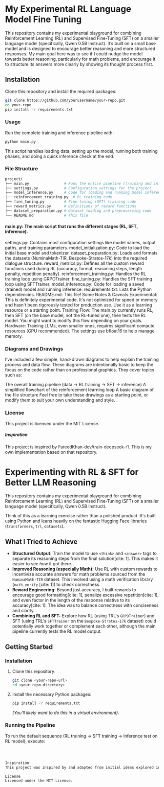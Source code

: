 # My Experimental RL Language Model Fine Tuning

This repository contains my experimental playground for combining Reinforcement Learning (RL) and Supervised Fine-Tuning (SFT) on a smaller language model (specifically, Qwen 0.5B Instruct). It’s built on a small base model and is designed to encourage better reasoning and more structured responses. My main goal here was to see if I could nudge the model towards better reasoning, particularly for math problems, and encourage it to structure its answers more clearly by showing its thought process first. 

## Installation
Clone this repository and install the required packages:
```bash
git clone https://github.com/yourusername/your-repo.git
cd your-repo
pip install -r requirements.txt
```
### Usage
Run the complete training and inference pipeline with:
```bash 
python main.py
```
This script handles loading data, setting up the model, running both training phases, and doing a quick inference check at the end.

### File Structure
```bash
project/
├── main.py                # Runs the entire pipeline (training and inference)
├── settings.py            # Configuration settings for the project
├── model_inference.py     # Code for loading and running model inference
├── reinforcement_training.py  # RL training code
├── fine_tuning.py         # Fine-tuning (SFT) training code
├── reward_metrics.py      # Definitions of reward functions
├── dataset_preparation.py # Dataset loading and preprocessing code
└── README.md              # This file
```

#### main.py: The main script that runs the different stages (RL, SFT, inference).
settings.py: Contains most configuration settings like model names, output paths, and training parameters.
model_initialization.py: Code to load the initial base model and tokenizer.
dataset_preparation.py: Loads and formats the datasets (NuminaMath-TIR, Bespoke-Stratos-17k) into the required dialogue structure.
reward_metrics.py: Defines all the custom reward functions used during RL (accuracy, format, reasoning steps, length penalty, repetition penalty).
reinforcement_training.py: Handles the RL training loop using GRPOTrainer.
fine_tuning.py: Handles the SFT training loop using SFTTrainer.
model_inference.py: Code for loading a saved (trained) model and running inference.
requirements.txt: Lists the Python dependencies.
README.md: This file!
Some Notes & Caveats
Experimental: This is definitely experimental code. It's not optimized for speed or memory and hasn't been rigorously tested for production use. Use it as a learning resource or a starting point.
Training Flow: The main.py currently runs RL, then SFT (on the base model, not the RL-tuned one), then tests the RL model. You might want to modify this flow depending on your goals.
Hardware: Training LLMs, even smaller ones, requires significant compute resources (GPU recommended). The settings use bfloat16 to help manage memory.

### Diagrams and Drawings
I’ve included a few simple, hand-drawn diagrams to help explain the training process and data flow. These diagrams are intentionally basic to keep the focus on the code rather than on professional graphics. They cover topics such as:

The overall training pipeline (data → RL training → SFT → inference)
A simplified flowchart of the reinforcement learning loop
A basic diagram of the file structure
Feel free to take these drawings as a starting point, or modify them to suit your own understanding and style.

### License
This project is licensed under the MIT License.

##### Inspiration
This project is inspired by FareedKhan-dev/train-deepseek-r1. This is my own implementation based on that repository.



# Experimenting with RL & SFT for Better LLM Reasoning

This repository contains my experimental playground for combining Reinforcement Learning (RL) and Supervised Fine-Tuning (SFT) on a smaller language model (specifically, Qwen 0.5B Instruct). 

Think of this as a learning exercise rather than a polished product. It's built using Python and leans heavily on the fantastic Hugging Face libraries (`transformers`, `trl`, `datasets`).

## What I Tried to Achieve

* **Structured Output:** Train the model to use `<think>` and `<answer>` tags to separate its reasoning steps from the final solution[cite: 1]. This makes it easier to see *how* it got there.
* **Improved Reasoning (especially Math):** Use RL with custom rewards to incentivize accurate answers for math problems sourced from the `NuminaMath-TIR` dataset. This involved using a math verification library (`math_verify` [cite: 1]) to check correctness.
* **Reward Engineering:** Beyond just accuracy, I built rewards to encourage good formatting[cite: 1], penalize excessive repetition[cite: 1], and even factor in the length of the response relative to its accuracy[cite: 1]. The idea was to balance correctness with conciseness and clarity.
* **Combining RL and SFT:** Explore how RL (using TRL's `GRPOTrainer`) and SFT (using TRL's `SFTTrainer` on the `Bespoke-Stratos-17k` dataset) could potentially work together or complement each other, although the main pipeline currently tests the RL model output.

## Getting Started

### Installation

1.  Clone this repository:
    ```bash
    git clone <your-repo-url>
    cd <your-repo-directory>
    ```
2.  Install the necessary Python packages:
    ```bash
    pip install -r requirements.txt
    ```
    *(You'll likely want to do this in a virtual environment).*

### Running the Pipeline

To run the default sequence (RL training -> SFT training -> Inference test on RL model), execute:
```bash



Inspiration
This project was inspired by and adapted from initial ideas explored in FareedKhan-dev/train-deepseek-r1. This is my own implementation based on concepts from that repository.

License
Licensed under the MIT License.
